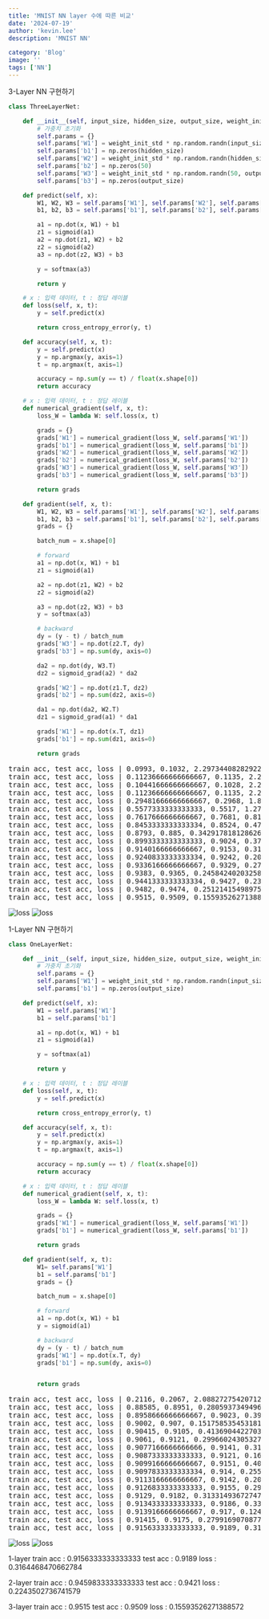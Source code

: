 ```yaml
---
title: 'MNIST NN layer 수에 따른 비교'
date: '2024-07-19'
author: 'kevin.lee'
description: 'MNIST NN'

category: 'Blog'
image: ''
tags: ['NN']
---
```



3-Layer NN 구현하기

```python
class ThreeLayerNet:

    def __init__(self, input_size, hidden_size, output_size, weight_init_std=0.01):
        # 가중치 초기화
        self.params = {}
        self.params['W1'] = weight_init_std * np.random.randn(input_size, hidden_size)
        self.params['b1'] = np.zeros(hidden_size)
        self.params['W2'] = weight_init_std * np.random.randn(hidden_size, 50)
        self.params['b2'] = np.zeros(50)
        self.params['W3'] = weight_init_std * np.random.randn(50, output_size)
        self.params['b3'] = np.zeros(output_size)

    def predict(self, x):
        W1, W2, W3 = self.params['W1'], self.params['W2'], self.params['W3']
        b1, b2, b3 = self.params['b1'], self.params['b2'], self.params['b3']

        a1 = np.dot(x, W1) + b1
        z1 = sigmoid(a1)
        a2 = np.dot(z1, W2) + b2
        z2 = sigmoid(a2)
        a3 = np.dot(z2, W3) + b3

        y = softmax(a3)

        return y

    # x : 입력 데이터, t : 정답 레이블
    def loss(self, x, t):
        y = self.predict(x)

        return cross_entropy_error(y, t)

    def accuracy(self, x, t):
        y = self.predict(x)
        y = np.argmax(y, axis=1)
        t = np.argmax(t, axis=1)

        accuracy = np.sum(y == t) / float(x.shape[0])
        return accuracy

    # x : 입력 데이터, t : 정답 레이블
    def numerical_gradient(self, x, t):
        loss_W = lambda W: self.loss(x, t)

        grads = {}
        grads['W1'] = numerical_gradient(loss_W, self.params['W1'])
        grads['b1'] = numerical_gradient(loss_W, self.params['b1'])
        grads['W2'] = numerical_gradient(loss_W, self.params['W2'])
        grads['b2'] = numerical_gradient(loss_W, self.params['b2'])
        grads['W3'] = numerical_gradient(loss_W, self.params['W3'])
        grads['b3'] = numerical_gradient(loss_W, self.params['b3'])

        return grads

    def gradient(self, x, t):
        W1, W2, W3 = self.params['W1'], self.params['W2'], self.params['W3']
        b1, b2, b3 = self.params['b1'], self.params['b2'], self.params['b3']
        grads = {}

        batch_num = x.shape[0]

        # forward
        a1 = np.dot(x, W1) + b1
        z1 = sigmoid(a1)

        a2 = np.dot(z1, W2) + b2
        z2 = sigmoid(a2)

        a3 = np.dot(z2, W3) + b3
        y = softmax(a3)

        # backward
        dy = (y - t) / batch_num
        grads['W3'] = np.dot(z2.T, dy)
        grads['b3'] = np.sum(dy, axis=0)

        da2 = np.dot(dy, W3.T)
        dz2 = sigmoid_grad(a2) * da2

        grads['W2'] = np.dot(z1.T, dz2)
        grads['b2'] = np.sum(dz2, axis=0)

        da1 = np.dot(da2, W2.T)
        dz1 = sigmoid_grad(a1) * da1

        grads['W1'] = np.dot(x.T, dz1)
        grads['b1'] = np.sum(dz1, axis=0)

        return grads
```

<pre>
train acc, test acc, loss | 0.0993, 0.1032, 2.2973440828292224
train acc, test acc, loss | 0.11236666666666667, 0.1135, 2.2976294527262553
train acc, test acc, loss | 0.10441666666666667, 0.1028, 2.2981164820326243
train acc, test acc, loss | 0.11236666666666667, 0.1135, 2.294309083545785
train acc, test acc, loss | 0.29481666666666667, 0.2968, 1.8331147080033532
train acc, test acc, loss | 0.5577333333333333, 0.5517, 1.270274783542825
train acc, test acc, loss | 0.7617666666666667, 0.7681, 0.8147502567511475
train acc, test acc, loss | 0.8453333333333334, 0.8524, 0.47400378411384764
train acc, test acc, loss | 0.8793, 0.885, 0.34291781812862665
train acc, test acc, loss | 0.8993333333333333, 0.9024, 0.37357185657902503
train acc, test acc, loss | 0.9140166666666667, 0.9153, 0.3107757743795986
train acc, test acc, loss | 0.9240833333333334, 0.9242, 0.20247812119947511
train acc, test acc, loss | 0.9336166666666667, 0.9329, 0.27441546895569296
train acc, test acc, loss | 0.9383, 0.9365, 0.24584240203258376
train acc, test acc, loss | 0.9441333333333334, 0.9427, 0.23153601658251283
train acc, test acc, loss | 0.9482, 0.9474, 0.25121415498975397
train acc, test acc, loss | 0.9515, 0.9509, 0.15593526271388572
</pre>
![loss](/images/kevin/3layer_acc.png)
![loss](/images/kevin/3layer_loss.png)



1-Layer NN 구현하기

```python
class OneLayerNet:

    def __init__(self, input_size, hidden_size, output_size, weight_init_std=0.01):
        # 가중치 초기화
        self.params = {}
        self.params['W1'] = weight_init_std * np.random.randn(input_size, output_size)
        self.params['b1'] = np.zeros(output_size)

    def predict(self, x):
        W1 = self.params['W1']
        b1 = self.params['b1']

        a1 = np.dot(x, W1) + b1
        z1 = sigmoid(a1)

        y = softmax(a1)

        return y

    # x : 입력 데이터, t : 정답 레이블
    def loss(self, x, t):
        y = self.predict(x)

        return cross_entropy_error(y, t)

    def accuracy(self, x, t):
        y = self.predict(x)
        y = np.argmax(y, axis=1)
        t = np.argmax(t, axis=1)

        accuracy = np.sum(y == t) / float(x.shape[0])
        return accuracy

    # x : 입력 데이터, t : 정답 레이블
    def numerical_gradient(self, x, t):
        loss_W = lambda W: self.loss(x, t)

        grads = {}
        grads['W1'] = numerical_gradient(loss_W, self.params['W1'])
        grads['b1'] = numerical_gradient(loss_W, self.params['b1'])

        return grads

    def gradient(self, x, t):
        W1= self.params['W1']
        b1 = self.params['b1']
        grads = {}

        batch_num = x.shape[0]

        # forward
        a1 = np.dot(x, W1) + b1
        y = sigmoid(a1)

        # backward
        dy = (y - t) / batch_num
        grads['W1'] = np.dot(x.T, dy)
        grads['b1'] = np.sum(dy, axis=0)


        return grads
```
<pre>
train acc, test acc, loss | 0.2116, 0.2067, 2.088272754207128
train acc, test acc, loss | 0.88585, 0.8951, 0.2805937349496835
train acc, test acc, loss | 0.8958666666666667, 0.9023, 0.3992988592077825
train acc, test acc, loss | 0.9002, 0.907, 0.15175853545318108
train acc, test acc, loss | 0.90415, 0.9105, 0.41369044227032886
train acc, test acc, loss | 0.9061, 0.9121, 0.2996602430532773
train acc, test acc, loss | 0.9077166666666666, 0.9141, 0.3130279475719507
train acc, test acc, loss | 0.9087333333333333, 0.9121, 0.1687840082003685
train acc, test acc, loss | 0.9099166666666667, 0.9151, 0.40659936606900365
train acc, test acc, loss | 0.9097833333333334, 0.914, 0.2556797556225938
train acc, test acc, loss | 0.9113166666666667, 0.9142, 0.20387065498976972
train acc, test acc, loss | 0.9126833333333333, 0.9155, 0.29361594612780684
train acc, test acc, loss | 0.9129, 0.9182, 0.3133149367274704
train acc, test acc, loss | 0.9134333333333333, 0.9186, 0.33830923161195686
train acc, test acc, loss | 0.9139166666666667, 0.917, 0.12435216767520174
train acc, test acc, loss | 0.91415, 0.9175, 0.27991690708773326
train acc, test acc, loss | 0.9156333333333333, 0.9189, 0.3164468470662784
</pre>
![loss](/images/kevin/1layer_acc.png)
![loss](/images/kevin/1layer_loss.png)


1-layer
train acc   :   0.9156333333333333
test acc    :   0.9189
loss        :   0.3164468470662784

2-layer
train acc   :   0.9459833333333333
test acc    :   0.9421
loss        :   0.2243502736741579

3-layer
train acc   :   0.9515
test acc    :   0.9509
loss        :   0.15593526271388572

